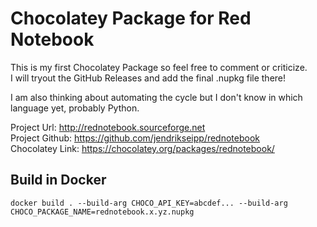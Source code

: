 # Chocolatey Package for Red Notebook

This is my first Chocolatey Package so feel free to comment or criticize.  
I will tryout the GitHub Releases and add the final .nupkg file there!

I am also thinking about automating the cycle but I don't know in which language yet, probably Python.

Project Url: http://rednotebook.sourceforge.net  
Project Github: https://github.com/jendrikseipp/rednotebook  
Chocolatey Link: https://chocolatey.org/packages/rednotebook/

## Build in Docker

`docker build . --build-arg CHOCO_API_KEY=abcdef... --build-arg CHOCO_PACKAGE_NAME=rednotebook.x.yz.nupkg`
